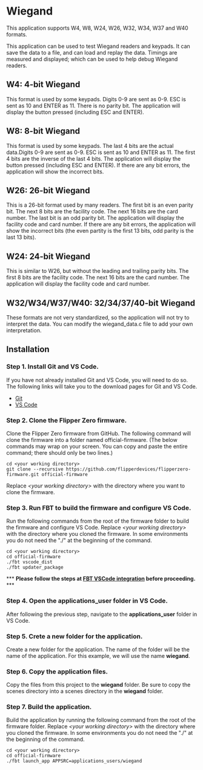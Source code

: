 # Wiegand

This application supports W4, W8, W24, W26, W32, W34, W37 and W40 formats.

This application can be used to test Wiegand readers and keypads. It can
save the data to a file, and can load and replay the data. Timings are
measured and displayed; which can be used to help debug Wiegand readers.

## W4: 4-bit Wiegand

This format is used by some keypads. Digits 0-9 are sent as 0-9. ESC is sent as 10 and ENTER as 11. There is no parity bit. The application will display
the button pressed (including ESC and ENTER).

## W8: 8-bit Wiegand

This format is used by some keypads. The last 4 bits are the actual data.Digits 0-9 are sent as 0-9. ESC is sent as 10 and ENTER as 11. The first 4 bits are the inverse of the last 4 bits. The application will display
the button pressed (including ESC and ENTER). If there are any bit errors, the application will show the incorrect bits.

## W26: 26-bit Wiegand

This is a 26-bit format used by many readers. The first bit is an even parity bit. The next 8 bits are the facility code. The next 16 bits are the card number. The last bit is an odd parity bit. The application will display the facility code and card number. If there are any bit errors, the application will show the incorrect bits (the even partity is the first 13 bits, odd parity is the last 13 bits).

## W24: 24-bit Wiegand

This is similar to W26, but without the leading and trailing parity bits. The first 8 bits are the facility code. The next 16 bits are the card number. The application will display the facility code and card number.

## W32/W34/W37/W40: 32/34/37/40-bit Wiegand

These formats are not very standardized, so the application will not try to interpret the data. You can modify the wiegand_data.c file to add your own interpretation.

## Installation
### Step 1. Install Git and VS Code.

If you have not already installed Git and VS Code, you will need to do so. The following links will take you to the download pages for Git and VS Code.

- [Git](https://git-scm.com/downloads)
- [VS Code](https://code.visualstudio.com/download)

### Step 2. Clone the Flipper Zero firmware.

Clone the Flipper Zero firmware from GitHub. The following command will clone the firmware into a folder named official-firmware. (The below commands may wrap on your screen. You can copy and paste the entire command; there should only be two lines.)

```console
cd <your working directory>
git clone --recursive https://github.com/flipperdevices/flipperzero-firmware.git official-firmware
```

Replace _&lt;your working directory&gt;_ with the directory where you want to clone the firmware.

### Step 3. Run FBT to build the firmware and configure VS Code.

Run the following commands from the root of the firmware folder to build the firmware and configure VS Code. Replace _&lt;your working directory&gt;_ with the directory where you cloned the firmware. In some environments you do not need the "./" at the beginning of the command.

```console
cd <your working directory>
cd official-firmware
./fbt vscode_dist
./fbt updater_package
```

\*\*\* **Please follow the steps at [FBT VSCode integration](https://github.com/flipperdevices/flipperzero-firmware/blob/dev/documentation/fbt.md#vscode-integration) before proceeding.** \*\*\*

### Step 4. Open the applications_user folder in VS Code.

After following the previous step, navigate to the **applications_user** folder in VS Code.

### Step 5. Crete a new folder for the application.

Create a new folder for the application. The name of the folder will be the name of the application. For this example, we will use the name **wiegand**.

### Step 6. Copy the application files.

Copy the files from this project to the **wiegand** folder.  Be sure to copy the  scenes directory into a scenes directory in the **wiegand** folder.

### Step 7. Build the application.

Build the application by running the following command from the root of the firmware folder. Replace _&lt;your working directory&gt;_ with the directory where you cloned the firmware. In some environments you do not need the "./" at the beginning of the command.

```console
cd <your working directory>
cd official-firmware
./fbt launch_app APPSRC=applications_users/wiegand
```
